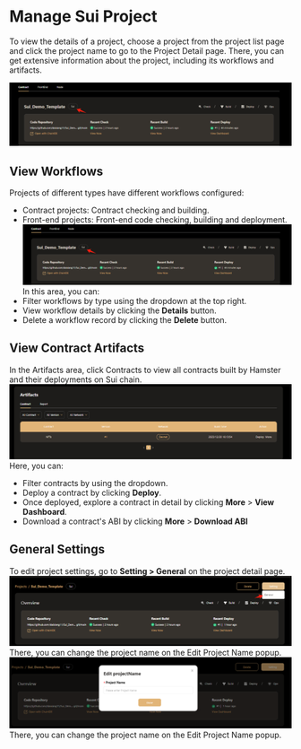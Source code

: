 # Manage Sui Project  
To view the details of a project, choose a project from the project list page and click the project name to go to the Project Detail page. There, you can get extensive information about the project, including its workflows and artifacts.

![sui_manage](img/sui_manage01.png)  

## View Workflows  
Projects of different types have different workflows configured:  
- Contract projects: Contract checking and building.  
- Front-end projects: Front-end code checking, building and deployment.  
![sui_manage](img/sui_manage01.png)  
In this area, you can:  
- Filter workflows by type using the dropdown at the top right.  
- View workflow details by clicking the **Details** button.  
- Delete a workflow record by clicking the **Delete** button. 
## View Contract Artifacts  
In the Artifacts area, click Contracts to view all contracts built by Hamster and their deployments on Sui chain.  
![sui_manage](img/sui_manage03.png)  
Here, you can:  
- Filter contracts by using the dropdown.  
- Deploy a contract by clicking **Deploy**.  
- Once deployed, explore a contract in detail by clicking **More** > **View Dashboard**.  
- Download a contract's ABI by clicking **More** > **Download ABI**  

## General Settings  
To edit project settings, go to **Setting > General** on the project detail page.  
![sui_manage](img/sui_manage04.png)  
There, you can change the project name on the Edit Project Name popup.  
![sui_manage](img/sui_manage05.png)  
There, you can change the project name on the Edit Project Name popup.  

